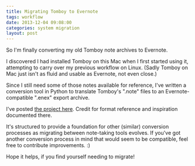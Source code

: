 ```yaml
---
title: Migrating Tomboy to Evernote
tags: workflow
date: 2013-12-04 09:08:00
categories: system migration
layout: post
---
```



So I'm finally converting my old Tomboy note archives to Evernote.

I discovered I had installed Tomboy on this Mac when I first started using it, attempting to carry over my previous workflow on Linux. (Sadly Tomboy on Mac just isn't as fluid and usable as Evernote, not even close.)

Since I still need some of those notes available for reference, I've written a conversion tool in Python to translate Tomboy's ".note" files to an Evernote-compatible ".enex" export archive.

I've posted [the project here][1]. Credit for format reference and inspiration documented there.

It's structured to provide a foundation for other (similar) conversion processes as migrating between note-taking tools evolves. If you've got another conversion process in mind that would seem to be compatible, feel free to contribute improvements. :)

Hope it helps, if you find yourself needing to migrate!


[1]: https://github.com/samba/trombone
